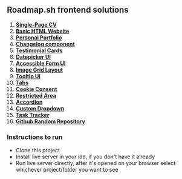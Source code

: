 ## Roadmap.sh frontend solutions

<ol>
    <li><b><a href="https://roadmap.sh/projects/single-page-cv">Single-Page CV</a></b></li>
    <li><b><a href="https://roadmap.sh/projects/basic-html-website">Basic HTML Website</a></b></li>
    <li><b><a href="https://roadmap.sh/projects/portfolio-website">Personal Portfolio</a></b></li>
    <li><b><a href="https://roadmap.sh/projects/changelog-component">Changelog component</a></b></li>
    <li><b><a href="https://roadmap.sh/projects/testimonial-cards">Testimonial Cards</a></b></li>
    <li><b><a href="https://roadmap.sh/projects/datepicker-ui">Datepicker UI</a></b></li>
    <li><b><a href="https://roadmap.sh/projects/accessible-form-ui">Accessible Form UI</a></b>
    </li>
    <li><b><a href="https://roadmap.sh/projects/image-grid">Image Grid Layout</a></b></li>
    <li><b><a href="https://roadmap.sh/projects/tooltip-ui">Tooltip UI</a></b></li>
    <li><b><a href="https://roadmap.sh/projects/simple-tabs">Tabs</a></b></li>
    <li><b><a href="https://roadmap.sh/projects/cookie-consent">Cookie Consent</a></b></li>
    <li><b><a href="https://roadmap.sh/projects/restricted-textarea">Restricted Area</a></b></li>
    <li><b><a href="https://roadmap.sh/projects/accordion">Accordion</a></b></li>
    <li><b><a href="https://roadmap.sh/projects/custom-dropdown">Custom Dropdown</a></b></li>
    <li><b><a href="https://roadmap.sh/projects/task-tracker-js">Task Tracker</a></b></li>
    <li><b><a href="https://roadmap.sh/projects/github-random-repo">Github Random Repository</a></b></li>
</ol>

### Instructions to run

- Clone this project
- Install live server in your ide, if you don't have it already
- Run live server directly, after it's opened on your browser select whichever project/folder you want to see
